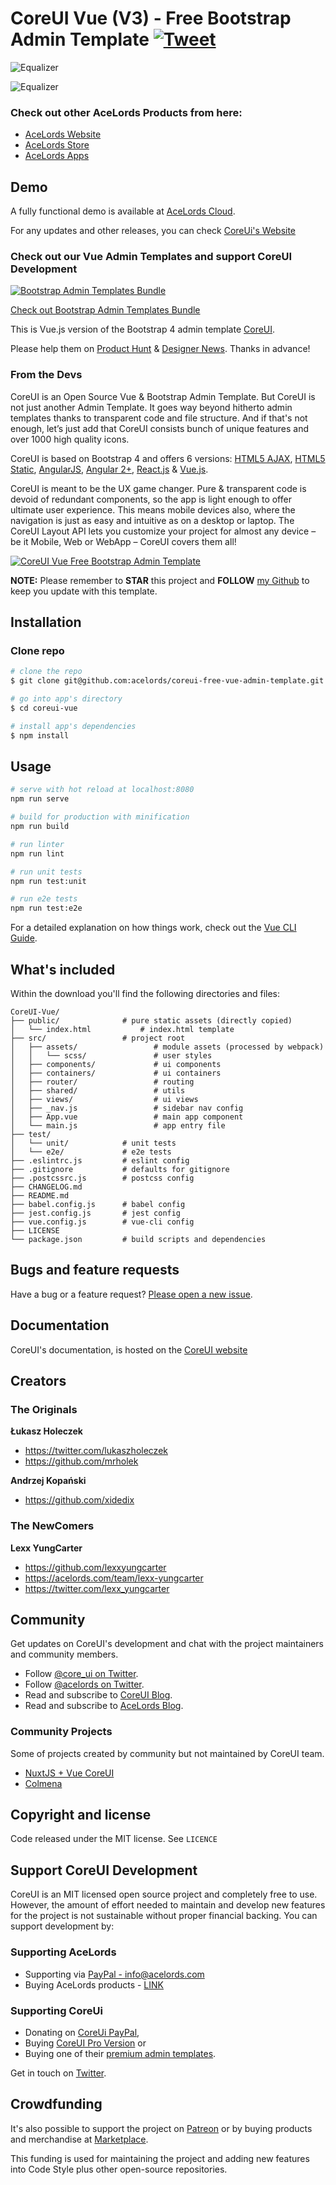 # CoreUI Vue (V3) - Free Bootstrap Admin Template [![Tweet](https://img.shields.io/twitter/url/http/shields.io.svg?style=social)](https://twitter.com/intent/tweet?text=CoreUI%20-%20Free%20Vue%20Admin%20Template%20&url=https://github.com/acelords/coreui-free-vue-admin-template/&hashtags=bootstrap,admin,template,dashboard,panel,free,vue,acelordsProducts)

![Equalizer](https://github.com/acelords/coreui-free-vue-admin-template/blob/master/Screenshot1.png)

![Equalizer](https://github.com/acelords/coreui-free-vue-admin-template/blob/master/Screenshot2.png)

### Check out other AceLords Products from here:
- [AceLords Website](https://www.acelords.com)
- [AceLords Store](https://store.acelords.com)
- [AceLords Apps](https://apps.acelords.com)

## Demo
A fully functional demo is available at [AceLords Cloud](https://themesgalore.acelords.com/coreui).

For any updates and other releases, you can check [CoreUi's Website](http://coreui.io)

### Check out our Vue Admin Templates and support CoreUI Development

[![Bootstrap Admin Templates Bundle](https://genesisui.com/img/bundle2.png)](https://genesisui.com/bundle.html?support=1)

[Check out Bootstrap Admin Templates Bundle](https://genesisui.com/bundle.html?support=1)

This is Vue.js version of the Bootstrap 4 admin template [CoreUI](https://github.com/coreui/coreui-free-bootstrap-admin-template).

Please help them on [Product Hunt](https://www.producthunt.com/posts/coreui-open-source-bootstrap-4-admin-template-with-angular-2-react-js-vue-js-support) & [Designer News](https://www.designernews.co/stories/81127). Thanks in advance!

### From the Devs
CoreUI is an Open Source Vue & Bootstrap Admin Template. But CoreUI is not just another Admin Template. It goes way beyond hitherto admin templates thanks to transparent code and file structure. And if that's not enough, let’s just add that CoreUI consists bunch of unique features and over 1000 high quality icons.

CoreUI is based on Bootstrap 4 and offers 6 versions: [HTML5 AJAX](https://github.com/coreui/coreui-free-bootstrap-admin-template-ajax), [HTML5 Static](https://github.com/coreui/coreui-free-bootstrap-admin-template), [AngularJS](https://github.com/mrholek/CoreUI-AngularJS), [Angular 2+](https://github.com/coreui/coreui-free-angular-admin-template), [React.js](https://github.com/coreui/coreui-free-react-admin-template) & [Vue.js](https://github.com/coreui/coreui-free-vue-admin-template).

CoreUI is meant to be the UX game changer. Pure & transparent code is devoid of redundant components, so the app is light enough to offer ultimate user experience. This means mobile devices also, where the navigation is just as easy and intuitive as on a desktop or laptop. The CoreUI Layout API lets you customize your project for almost any device – be it Mobile, Web or WebApp – CoreUI covers them all!

[![CoreUI Vue Free Bootstrap Admin Template](http://coreui.io/assets/img/coreui.png "CoreUI Vue Free Bootstrap Admin Template")](http://coreui.io)

**NOTE:** Please remember to **STAR** this project and **FOLLOW** [my Github](https://github.com/coreui) to keep you update with this template.

## Installation

### Clone repo

``` bash
# clone the repo
$ git clone git@github.com:acelords/coreui-free-vue-admin-template.git coreui-vue

# go into app's directory
$ cd coreui-vue

# install app's dependencies
$ npm install
```

## Usage

``` bash
# serve with hot reload at localhost:8080
npm run serve

# build for production with minification
npm run build

# run linter
npm run lint

# run unit tests
npm run test:unit

# run e2e tests
npm run test:e2e

```

For a detailed explanation on how things work, check out the [Vue CLI Guide](https://cli.vuejs.org/guide/).

## What's included

Within the download you'll find the following directories and files:

```
CoreUI-Vue/
├── public/              # pure static assets (directly copied)
│   └── index.html           # index.html template
├── src/                 # project root
│   ├── assets/                 # module assets (processed by webpack)
│   │   └── scss/               # user styles
│   ├── components/             # ui components
│   ├── containers/             # ui containers
│   ├── router/                 # routing 
│   ├── shared/                 # utils
│   ├── views/                  # ui views
│   ├── _nav.js                 # sidebar nav config
│   ├── App.vue                 # main app component
│   └── main.js                 # app entry file
├── test/
│   └── unit/            # unit tests
│   └── e2e/             # e2e tests
├── .eslintrc.js         # eslint config
├── .gitignore           # defaults for gitignore
├── .postcssrc.js        # postcss config
├── CHANGELOG.md
├── README.md
├── babel.config.js      # babel config
├── jest.config.js       # jest config
├── vue.config.js        # vue-cli config
├── LICENSE
└── package.json         # build scripts and dependencies
```

## Bugs and feature requests

Have a bug or a feature request? [Please open a new issue](git@github.com:acelords/coreui-free-vue-admin-template.git/issues).

## Documentation

CoreUI's documentation, is hosted on the [CoreUI website](http://coreui.io/)

## Creators

### The Originals

**Łukasz Holeczek**

* <https://twitter.com/lukaszholeczek>
* <https://github.com/mrholek>

**Andrzej Kopański**

* <https://github.com/xidedix>
  
### The NewComers
**Lexx YungCarter**
- https://github.com/lexxyungcarter
- https://acelords.com/team/lexx-yungcarter
- https://twitter.com/lexx_yungcarter

## Community

Get updates on CoreUI's development and chat with the project maintainers and community members.

- Follow [@core_ui on Twitter](https://twitter.com/core_ui).
- Follow [@acelords on Twitter](https://twitter.com/acelords).
- Read and subscribe to [CoreUI Blog](https://coreui.ui/blog/).
- Read and subscribe to [AceLords Blog](https://acelords.com/blog/).

### Community Projects

Some of projects created by community but not maintained by CoreUI team.

* [NuxtJS + Vue CoreUI](https://github.com/muhibbudins/nuxt-coreui)
* [Colmena](https://github.com/colmena/colmena)

## Copyright and license

Code released under the MIT license. See `LICENCE`

## Support CoreUI Development
CoreUI is an MIT licensed open source project and completely free to use. However, the amount of effort needed to maintain and develop new features for the project is not sustainable without proper financial backing. You can support development by: 

### Supporting AceLords
- Supporting via [PayPal - info@acelords.com](https://www.paypal.com)
- Buying AceLords products - [LINK](https://store.acelords.com)

### Supporting CoreUi
- Donating on [CoreUi PayPal](https://www.paypal.me/holeczek), 
- Buying [CoreUI Pro Version](https://coreui.io/pro) or 
- Buying one of their [premium admin templates](https://genesisui.com/?support=1).

Get in touch on [Twitter](https://twitter.com/acelords).


## Crowdfunding
It's also possible to support the project on [Patreon](https://www.patreon.com/acelords) or by buying products and merchandise at [Marketplace](https://store.acelords.com).

This funding is used for maintaining the project and adding new features into Code Style plus other open-source repositories.
